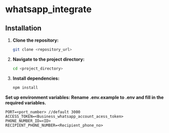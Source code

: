 # whatsapp_integrate

## Installation

1. **Clone the repository:**  
   ```bash
   git clone <repository_url>
2. **Navigate to the project directory:**  
   ```bash
   cd <project_directory>

2. **Install dependencies:**  
   ```bash
   npm install 
   ```


**Set up environment variables: Rename .env.example to .env and fill in the required variables.**
```plaintext
PORT=<port_number> //default 3000
ACCESS_TOKEN=<Business_whatsapp_account_acess_token>
PHONE_NUMBER_ID=<ID>
RECIPIENT_PHONE_NUMBER=<Recipient_phone_no>
```
